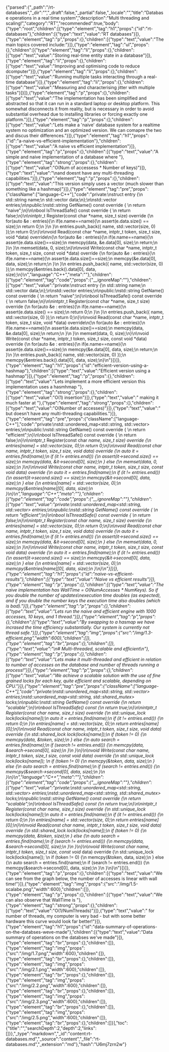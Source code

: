 {"parsed":{"_path":"/rt-databases","_dir":"","_draft":false,"_partial":false,"_locale":"","title":"Database operations in a real time system","description":"Multi threading and scaling!","category":"RT","recommended":true,"body":{"type":"root","children":[{"type":"element","tag":"h1","props":{"id":"rt-databases"},"children":[{"type":"text","value":"RT databases"}]},{"type":"element","tag":"p","props":{},"children":[{"type":"text","value":"The main topics covered include:"}]},{"type":"element","tag":"ul","props":{},"children":[{"type":"element","tag":"li","props":{},"children":[{"type":"text","value":"Storing real-time entity state in a database"}]},{"type":"element","tag":"li","props":{},"children":[{"type":"text","value":"Improving and optimising code to reduce dcomputer"}]},{"type":"element","tag":"li","props":{},"children":[{"type":"text","value":"Running multiple tasks interacting through a real-time database"}]},{"type":"element","tag":"li","props":{},"children":[{"type":"text","value":"Measuring and characterising jitter with multiple tasks"}]}]},{"type":"element","tag":"p","props":{},"children":[{"type":"text","value":"The implementation has been simplified and abstracted so that it can run in a standard laptop or desktop platform. This somewhat disconnects it from reality, but is necessary in order to avoid substantial overhead due to installing libraries or forcing exactly one platform."}]},{"type":"element","tag":"p","props":{},"children":[{"type":"text","value":"Lets make a 'naive' database system for a realtime system no optimization and an optimized version. We can comapre the two and discus their differences."}]},{"type":"element","tag":"h1","props":{"id":"a-naive-vs-efficient-implementation"},"children":[{"type":"text","value":"A naive vs efficient implementation"}]},{"type":"element","tag":"p","props":{},"children":[{"type":"text","value":"A simple and naive implementation of a database where "},{"type":"element","tag":"strong","props":{},"children":[{"type":"text","value":"O(Num of accessess * Number of keys)"}]},{"type":"text","value":"\nand doesnt have any multi-threading capabilities."}]},{"type":"element","tag":"p","props":{},"children":[{"type":"text","value":"This version simply uses a vector (much slower than something like a hashmap)"}]},{"type":"element","tag":"pre","props":{"className":["language-C++"],"code":"private:\nstruct entry {\n    std::string name;\n    std::vector<char> data;\n};\n\nstd::vector<entry> entries;\n\npublic:\nstd::string GetName() const override { \n    return \"naive\";\n}\n\nbool IsThreadSafe() const override { \n    return false;\n}\n\nintptr_t Register(const char *name, size_t size) override {\n    for(auto &e : entries){\n        if(e.name==name){\n            assert(e.data.size() == size);\n            return 0;\n        }\n    }\n    entries.push_back({ name, std::vector<char>(size, 0) });\n    return 0;\n}\n\nvoid Read(const char *name, intptr_t token, size_t size, void *data) override\n{\n    for(auto &e : entries){\n        if(e.name==name){\n            assert(e.data.size()==size);\n            memcpy(data, &e.data[0], size);\n            return;\n        }\n    }\n    memset(data, 0, size);\n}\n\nvoid Write(const char *name, intptr_t token, size_t size, const void *data) override {\n    for(auto &e : entries){\n        if(e.name==name){\n            assert(e.data.size()==size);\n            memcpy(&e.data[0], data, size);\n            return;\n        }\n    }\n    entries.push_back({ name, std::vector<char>(size, 0) });\n    memcpy(&entries.back().data[0], data, size);\n}\n","language":"C++","meta":""},"children":[{"type":"element","tag":"code","props":{"__ignoreMap":""},"children":[{"type":"text","value":"private:\nstruct entry {\n    std::string name;\n    std::vector<char> data;\n};\n\nstd::vector<entry> entries;\n\npublic:\nstd::string GetName() const override { \n    return \"naive\";\n}\n\nbool IsThreadSafe() const override { \n    return false;\n}\n\nintptr_t Register(const char *name, size_t size) override {\n    for(auto &e : entries){\n        if(e.name==name){\n            assert(e.data.size() == size);\n            return 0;\n        }\n    }\n    entries.push_back({ name, std::vector<char>(size, 0) });\n    return 0;\n}\n\nvoid Read(const char *name, intptr_t token, size_t size, void *data) override\n{\n    for(auto &e : entries){\n        if(e.name==name){\n            assert(e.data.size()==size);\n            memcpy(data, &e.data[0], size);\n            return;\n        }\n    }\n    memset(data, 0, size);\n}\n\nvoid Write(const char *name, intptr_t token, size_t size, const void *data) override {\n    for(auto &e : entries){\n        if(e.name==name){\n            assert(e.data.size()==size);\n            memcpy(&e.data[0], data, size);\n            return;\n        }\n    }\n    entries.push_back({ name, std::vector<char>(size, 0) });\n    memcpy(&entries.back().data[0], data, size);\n}\n"}]}]},{"type":"element","tag":"h1","props":{"id":"efficient-version-using-a-hashmap"},"children":[{"type":"text","value":"Efficient version using a hashmap"}]},{"type":"element","tag":"p","props":{},"children":[{"type":"text","value":"Lets implement a more efficient version this implementation uses a hasmhmap "},{"type":"element","tag":"strong","props":{},"children":[{"type":"text","value":"O(1) insertion"}]},{"type":"text","value":" making it much faster at "},{"type":"element","tag":"strong","props":{},"children":[{"type":"text","value":"O(Number of accesses)"}]},{"type":"text","value":" but doesn't have any multi-threading capabilities."}]},{"type":"element","tag":"pre","props":{"className":["language-C++"],"code":"private:\nstd::unordered_map<std::string, std::vector<char>> entries;\n\npublic:\nstd::string GetName() const override { \n    return \"efficient\";\n}\n\nbool IsThreadSafe() const override { \n    return false;\n}\n\nintptr_t Register(const char *name, size_t size) override {\n    entries[name] = std::vector<char>(size, 0);\n    return 0;\n}\n\nvoid Read(const char *name, intptr_t token, size_t size, void *data) override {\n    auto it = entries.find(name);\n    if (it != entries.end()) {\n        assert(it->second.size() == size);\n        memcpy(data, &it->second[0], size);\n    } else {\n        memset(data, 0, size);\n    }\n}\n\nvoid Write(const char *name, intptr_t token, size_t size, const void *data) override {\n    auto it = entries.find(name);\n    if (it != entries.end()) {\n        assert(it->second.size() == size);\n        memcpy(&it->second[0], data, size);\n    } else {\n        entries[name] = std::vector<char>(size, 0);\n        memcpy(&entries[name][0], data, size);\n    }\n}\n","language":"C++","meta":""},"children":[{"type":"element","tag":"code","props":{"__ignoreMap":""},"children":[{"type":"text","value":"private:\nstd::unordered_map<std::string, std::vector<char>> entries;\n\npublic:\nstd::string GetName() const override { \n    return \"efficient\";\n}\n\nbool IsThreadSafe() const override { \n    return false;\n}\n\nintptr_t Register(const char *name, size_t size) override {\n    entries[name] = std::vector<char>(size, 0);\n    return 0;\n}\n\nvoid Read(const char *name, intptr_t token, size_t size, void *data) override {\n    auto it = entries.find(name);\n    if (it != entries.end()) {\n        assert(it->second.size() == size);\n        memcpy(data, &it->second[0], size);\n    } else {\n        memset(data, 0, size);\n    }\n}\n\nvoid Write(const char *name, intptr_t token, size_t size, const void *data) override {\n    auto it = entries.find(name);\n    if (it != entries.end()) {\n        assert(it->second.size() == size);\n        memcpy(&it->second[0], data, size);\n    } else {\n        entries[name] = std::vector<char>(size, 0);\n        memcpy(&entries[name][0], data, size);\n    }\n}\n"}]}]},{"type":"element","tag":"h1","props":{"id":"naive-vs-efficient-results"},"children":[{"type":"text","value":"Naive vs efficient results"}]},{"type":"element","tag":"p","props":{},"children":[{"type":"text","value":"The naive implementation has WallTime = O(NumAccesses * NumKeys). So if you double the number of updates\nexecution time doubles (as expected), and if you double the number keys the execution time also doubles (which is bad)."}]},{"type":"element","tag":"p","props":{},"children":[{"type":"text","value":"Lets run the naive and efficient engine with 1000 accesses, 10 keys, and 1 thread."}]},{"type":"element","tag":"p","props":{},"children":[{"type":"text","value":"By swapping to a hasmap we have incrased the time efficiency substantially. Our system is currently not thread safe."}]},{"type":"element","tag":"img","props":{"src":"/img/1.3-efficient.png","width":600},"children":[]},{"type":"element","tag":"br","props":{},"children":[]},{"type":"text","value":"\n# Multi-threaded, scalable and efficient\n"},{"type":"element","tag":"p","props":{},"children":[{"type":"text","value":"Lets make it multi-threaded and efficient in relation to number of accesses on the database and number of threads running a process!"}]},{"type":"element","tag":"p","props":{},"children":[{"type":"text","value":"We achieve a scalable solution with the use of fine grained locks for each key, quite efficient and scalable, depending on CPU."}]},{"type":"element","tag":"pre","props":{"className":["language-C++"],"code":"private:\nstd::unordered_map<std::string, std::vector<char>> entries;\nstd::unordered_map<std::string, std::shared_mutex> locks;\n\npublic:\nstd::string GetName() const override {\n    return \"scalable\";\n}\n\nbool IsThreadSafe() const {\n    return true;\n}\n\nintptr_t Register(const char* name, size_t size) override {\n    std::unique_lock lock(locks[name]);\n    auto it = entries.find(name);\n    if (it != entries.end()) {\n        return 0;\n    }\n    entries[name] = std::vector<char>(size, 0);\n    return entries[name][0];\n}\n\nvoid Read(const char* name, intptr_t token, size_t size, void* data) override {\n    std::shared_lock lock(locks[name]);\n    if (token != 0) {\n        memcpy(data, &token, size);\n    } else {\n        auto search = entries.find(name);\n        if (search != entries.end()) {\n            memcpy(data, &search->second[0], size);\n        }\n    }\n}\n\nvoid Write(const char* name, intptr_t token, size_t size, const void* data) override {\n    std::unique_lock lock(locks[name]); \n    if (token != 0) {\n        memcpy(&token, data, size);\n    } else {\n        auto search = entries.find(name);\n        if (search != entries.end()) {\n            memcpy(&search->second[0], data, size);\n        }\n    }\n}\n","language":"C++","meta":""},"children":[{"type":"element","tag":"code","props":{"__ignoreMap":""},"children":[{"type":"text","value":"private:\nstd::unordered_map<std::string, std::vector<char>> entries;\nstd::unordered_map<std::string, std::shared_mutex> locks;\n\npublic:\nstd::string GetName() const override {\n    return \"scalable\";\n}\n\nbool IsThreadSafe() const {\n    return true;\n}\n\nintptr_t Register(const char* name, size_t size) override {\n    std::unique_lock lock(locks[name]);\n    auto it = entries.find(name);\n    if (it != entries.end()) {\n        return 0;\n    }\n    entries[name] = std::vector<char>(size, 0);\n    return entries[name][0];\n}\n\nvoid Read(const char* name, intptr_t token, size_t size, void* data) override {\n    std::shared_lock lock(locks[name]);\n    if (token != 0) {\n        memcpy(data, &token, size);\n    } else {\n        auto search = entries.find(name);\n        if (search != entries.end()) {\n            memcpy(data, &search->second[0], size);\n        }\n    }\n}\n\nvoid Write(const char* name, intptr_t token, size_t size, const void* data) override {\n    std::unique_lock lock(locks[name]); \n    if (token != 0) {\n        memcpy(&token, data, size);\n    } else {\n        auto search = entries.find(name);\n        if (search != entries.end()) {\n            memcpy(&search->second[0], data, size);\n        }\n    }\n}\n"}]}]},{"type":"element","tag":"p","props":{},"children":[{"type":"text","value":"We can see from the graph below, the number of accesses is linear with wall time!"}]},{"type":"element","tag":"img","props":{"src":"/img/1.5-scalabe.png","width":600},"children":[]},{"type":"element","tag":"p","props":{},"children":[{"type":"text","value":"We can also observe that WallTime is "},{"type":"element","tag":"strong","props":{},"children":[{"type":"text","value":"O(1/NumThreads)"}]},{"type":"text","value":" for number of threads, my computer is very bad - but with some better hardware this curve would look far better!"}]},{"type":"element","tag":"h1","props":{"id":"data-summary-of-operations-on-the-databses-weve-made"},"children":[{"type":"text","value":"Data summary of operations on the databses we've made"}]},{"type":"element","tag":"br","props":{},"children":[]},{"type":"element","tag":"img","props":{"src":"/img/1.7.png","width":600},"children":[]},{"type":"element","tag":"br","props":{},"children":[]},{"type":"element","tag":"img","props":{"src":"/img/2.1.png","width":600},"children":[]},{"type":"element","tag":"br","props":{},"children":[]},{"type":"element","tag":"img","props":{"src":"/img/2.2.png","width":600},"children":[]},{"type":"element","tag":"br","props":{},"children":[]},{"type":"element","tag":"img","props":{"src":"/img/2.3.png","width":600},"children":[]},{"type":"element","tag":"br","props":{},"children":[]},{"type":"element","tag":"img","props":{"src":"/img/2.5.png","width":600},"children":[]},{"type":"element","tag":"br","props":{},"children":[]}],"toc":{"title":"","searchDepth":2,"depth":2,"links":[]}},"_type":"markdown","_id":"content:rt-databases.md","_source":"content","_file":"rt-databases.md","_extension":"md"},"hash":"U6mj7zrn2w"}